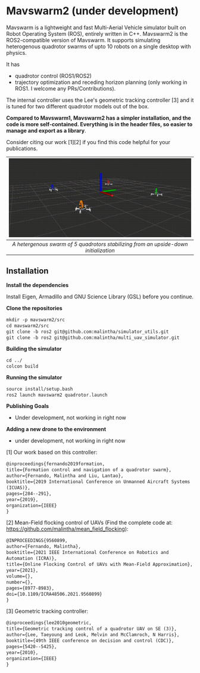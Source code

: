 # Mavswarm2 (under development)

Mavswarm is a lightweight and fast Multi-Aerial Vehicle simulator built on Robot Operating System (ROS), entirely written in C++. Mavswarm2 is the ROS2-compatible version of Mavswarm. It supports simulating heterogenous quadrotor swarms of upto 10 robots on a single desktop with physics. 

It has 
- quadrotor control (ROS1/ROS2) 
- trajectory optimization and receding horizon planning (only working in ROS1. I welcome any PRs/Contributions). 

The internal controller uses the Lee's geometric tracking controller [3] and it is tuned for two different quadrotor models out of the box. 

**Compared to Mavswarm1, Mavswarm2 has a simpler installation, and the code is more self-contained. Everything is in the header files, so easier to manage and export as a library**.

Consider citing our work [1][2] if you find this code helpful for your publications. 

| ![Cover Image](https://github.com/malintha/multi_uav_simulator/blob/master/cover.gif?raw=true) |
|:--:| 
| *A hetergenous swarm of 5 quadrotors stabilizing from an upside-down initialization* |

## Installation

**Install the dependencies**

Install Eigen, Armadillo and GNU Science Library (GSL) before you continue.

**Clone the repositories**
    
    mkdir -p mavswarm2/src
    cd mavswarm2/src
    git clone -b ros2 git@github.com:malintha/simulator_utils.git
    git clone -b ros2 git@github.com:malintha/multi_uav_simulator.git

**Building the simulator**

    cd ../
    colcon build

**Running the simulator**

    source install/setup.bash
    ros2 launch mavswarm2 quadrotor.launch


**Publishing Goals**

- Under development, not working in right now

**Adding a new drone to the environment**

- under development, not working in right now



[1] Our work based on this controller:

    @inproceedings{fernando2019formation,
    title={Formation control and navigation of a quadrotor swarm},
    author={Fernando, Malintha and Liu, Lantao},
    booktitle={2019 International Conference on Unmanned Aircraft Systems (ICUAS)},
    pages={284--291},
    year={2019},
    organization={IEEE}
    }

[2] Mean-Field flocking control of UAVs (Find the complete code at: https://github.com/malintha/mean_field_flocking):

    @INPROCEEDINGS{9560899,
    author={Fernando, Malintha},
    booktitle={2021 IEEE International Conference on Robotics and Automation (ICRA)}, 
    title={Online Flocking Control of UAVs with Mean-Field Approximation}, 
    year={2021},
    volume={},
    number={},
    pages={8977-8983},
    doi={10.1109/ICRA48506.2021.9560899}
    }

[3] Geometric tracking controller:

    @inproceedings{lee2010geometric,
    title={Geometric tracking control of a quadrotor UAV on SE (3)},
    author={Lee, Taeyoung and Leok, Melvin and McClamroch, N Harris},
    booktitle={49th IEEE conference on decision and control (CDC)},
    pages={5420--5425},
    year={2010},
    organization={IEEE}
    }
